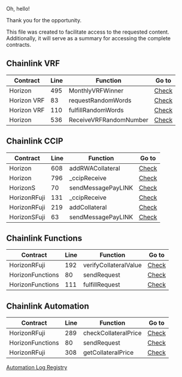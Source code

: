 Oh, hello!

Thank you for the opportunity.

This file was created to facilitate access to the requested content. Additionally, it will serve as a summary for accessing the complete contracts.

## Chainlink VRF

|    Contract    |   Line   | Function               |   Go to  |
|----------------|----------|------------------------|----------|
|Horizon         |   495    | MonthlyVRFWinner       | [Check](https://github.com/BellumGalaxy/constellation-bg/blob/f7e3ff621dabdd0f98e700a06b631a2d8320fea6/contracts/Horizon.sol#L495)|
|Horizon VRF     |   83     | requestRandomWords     | [Check](https://github.com/BellumGalaxy/constellation-bg/blob/f7e3ff621dabdd0f98e700a06b631a2d8320fea6/contracts/HorizonVRF.sol#L83)|
|Horizon VRF     |   110    | fulfillRandomWords     | [Check](https://github.com/BellumGalaxy/constellation-bg/blob/f7e3ff621dabdd0f98e700a06b631a2d8320fea6/contracts/HorizonVRF.sol#L110)|
|Horizon         |   536    | ReceiveVRFRandomNumber | [Check](https://github.com/BellumGalaxy/constellation-bg/blob/f7e3ff621dabdd0f98e700a06b631a2d8320fea6/contracts/Horizon.sol#L536)|

## Chainlink CCIP
|    Contract    |   Line   |       Function         |   Go to  |
|----------------|----------|------------------------|----------|
|Horizon         |   608    |    addRWACollateral    | [Check](https://github.com/BellumGalaxy/constellation-bg/blob/f7e3ff621dabdd0f98e700a06b631a2d8320fea6/contracts/Horizon.sol#L608)|
|Horizon         |   796    |      _ccipReceive      | [Check](https://github.com/BellumGalaxy/constellation-bg/blob/f7e3ff621dabdd0f98e700a06b631a2d8320fea6/contracts/Horizon.sol#L796)|
|HorizonS        |   70     |   sendMessagePayLINK   | [Check](https://github.com/BellumGalaxy/constellation-bg/blob/f7e3ff621dabdd0f98e700a06b631a2d8320fea6/contracts/HorizonS.sol#L70)|
|HorizonRFuji    |   131    |      _ccipReceive      | [Check](https://github.com/BellumGalaxy/constellation-bg/blob/f7e3ff621dabdd0f98e700a06b631a2d8320fea6/contracts/HorizonFujiR.sol#L131)|
|HorizonRFuji    |   219    |    addCollateral       | [Check](https://github.com/BellumGalaxy/constellation-bg/blob/f7e3ff621dabdd0f98e700a06b631a2d8320fea6/contracts/HorizonFujiR.sol#L219)|
|HorizonSFuji    |   63     |   sendMessagePayLINK   | [Check](https://github.com/BellumGalaxy/constellation-bg/blob/3035310d7f182e3b1ccda6764b2d7df2b0553ae2/contracts/HorizonFujiS.sol#L63)|

## Chainlink Functions
|    Contract    |   Line   |        Function        |   Go to  |
|----------------|----------|------------------------|----------|
|HorizonRFuji    |   192    |  verifyCollateralValue | [Check](https://github.com/BellumGalaxy/constellation-bg/blob/f7e3ff621dabdd0f98e700a06b631a2d8320fea6/contracts/HorizonFujiR.sol#L192)|
|HorizonFunctions|   80     |       sendRequest      | [Check](https://github.com/BellumGalaxy/constellation-bg/blob/f7e3ff621dabdd0f98e700a06b631a2d8320fea6/contracts/HorizonFunctions.sol#L80)|
|HorizonFunctions|   111    |      fulfillRequest    | [Check](https://github.com/BellumGalaxy/constellation-bg/blob/f7e3ff621dabdd0f98e700a06b631a2d8320fea6/contracts/HorizonFunctions.sol#L111)|

## Chainlink Automation
|     Contract   |   Line   |        Function        |   Go to  |
|----------------|----------|------------------------|----------|
|HorizonRFuji    |   289    |  checkCollateralPrice  | [Check](https://github.com/BellumGalaxy/constellation-bg/blob/f7e3ff621dabdd0f98e700a06b631a2d8320fea6/contracts/HorizonFujiR.sol#L289)|
|HorizonFunctions|   80     |       sendRequest      | [Check](https://github.com/BellumGalaxy/constellation-bg/blob/f7e3ff621dabdd0f98e700a06b631a2d8320fea6/contracts/HorizonFunctions.sol#L80)|
|HorizonRFuji    |   308    |   getCollateralPrice   | [Check](https://github.com/BellumGalaxy/constellation-bg/blob/f7e3ff621dabdd0f98e700a06b631a2d8320fea6/contracts/HorizonFujiR.sol#L308C14-L308C32)|

[Automation Log Registry](Automation-RG.pdf)
